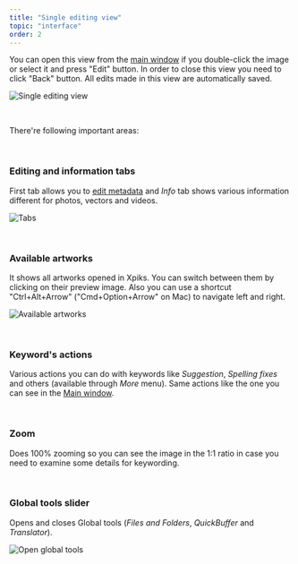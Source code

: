 ```yaml
---
title: "Single editing view"
topic: "interface"
order: 2
---
```


You can open this view from the <a href="{{site.url}}/tutorials/interface-mainview/">main window</a> if you double-click the image or select it and press "Edit" button. In order to close this view you need to click "Back" button. All edits made in this view are automatically saved. 

<p>
  <img alt="Single editing view" src="{{site.url}}/images/tutorials/interface/single-artwork-window.png" class="small-12 large-12" />
</p>

<br />

There're following important areas:

<br />

<h3>Editing and information tabs</h3>

First tab allows you to <a href="{{site.url}}/tutorials/basic-editing/">edit metadata</a> and _Info_ tab shows various information different for photos, vectors and videos.

<p>
  <img alt="Tabs" src="{{site.url}}/images/tutorials/interface/singleview-tabs.png" class="small-12 large-12" />
</p>

<br />

<h3>Available artworks</h3>

It shows all artworks opened in Xpiks. You can switch between them by clicking on their preview image. Also you can use a shortcut "Ctrl+Alt+Arrow" ("Cmd+Option+Arrow" on Mac) to navigate left and right.

<p>
  <img alt="Available artworks" src="{{site.url}}/images/tutorials/interface/singleview-artworks.png" class="small-12 large-12" />
</p>

<br />

<h3>Keyword's actions</h3>

Various actions you can do with keywords like _Suggestion_, _Spelling fixes_ and others (available through _More_ menu). Same actions like the one you can see in the <a href="{{site.url}}/tutorials/interface-mainview/">Main window</a>.

<br />

<h3>Zoom</h3>

Does 100% zooming so you can see the image in the 1:1 ratio in case you need to examine some details for keywording.

<br />

<h3> Global tools slider</h3>

Opens and closes Global tools (_Files and Folders_, _QuickBuffer_ and _Translator_).

<p>
  <img alt="Open global tools" src="{{site.url}}/images/tutorials/interface/single-edit-slider.gif" class="small-12 large-12" />
</p>
